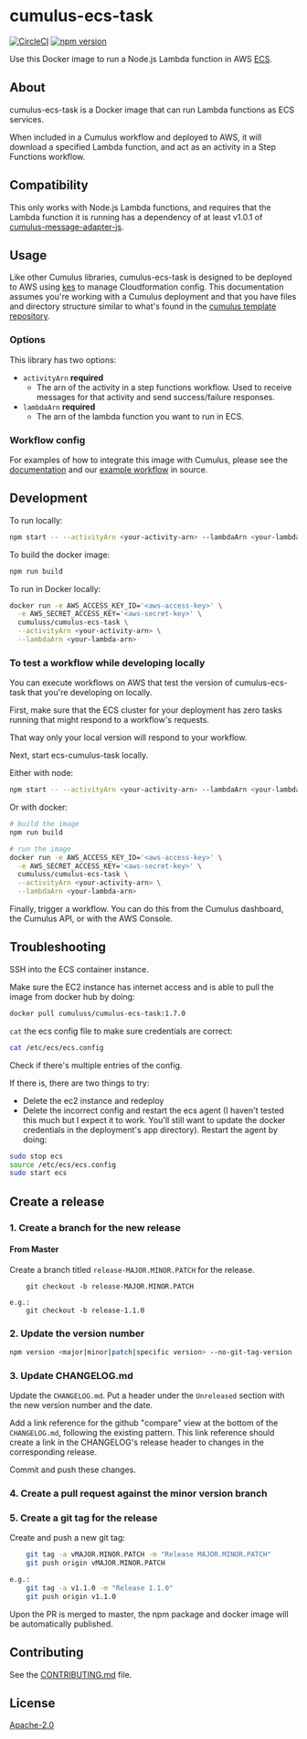 # cumulus-ecs-task

[![CircleCI](https://circleci.com/gh/nasa/cumulus-ecs-task.svg?style=svg)](https://circleci.com/gh/nasa/cumulus-ecs-task)
[![npm version](https://badge.fury.io/js/%40cumulus%2Fcumulus-ecs-task.svg)](https://badge.fury.io/js/%40cumulus%2Fcumulus-ecs-task)

Use this Docker image to run a Node.js Lambda function in AWS
[ECS](https://aws.amazon.com/ecs/).

## About

cumulus-ecs-task is a Docker image that can run Lambda functions as ECS
services.

When included in a Cumulus workflow and deployed to AWS, it will download a
specified Lambda function, and act as an activity in a Step Functions workflow.

## Compatibility

This only works with Node.js Lambda functions, and requires that the Lambda
function it is running has a dependency of at least v1.0.1 of
[cumulus-message-adapter-js](https://github.com/cumulus-nasa/cumulus-message-adapter-js).

## Usage

Like other Cumulus libraries, cumulus-ecs-task is designed to be deployed to AWS
using [kes](https://github.com/developmentseed/kes) to manage Cloudformation
config. This documentation assumes you're working with a Cumulus deployment and
that you have files and directory structure similar to what's found in the
[cumulus template repository](https://github.com/cumulus-nasa/template-deploy).

### Options

This library has two options:

- `activityArn` **required**
  - The arn of the activity in a step functions workflow. Used to receive
    messages for that activity and send success/failure responses.
- `lambdaArn` **required**
  - The arn of the lambda function you want to run in ECS.

### Workflow config

For examples of how to integrate this image with Cumulus, please see the
[documentation](https://nasa.github.io/cumulus/docs/workflows/developing-workflow-tasks#ecs-activities)
and our
[example workflow](https://github.com/nasa/cumulus/blob/master/example/cumulus-tf/ecs_hello_world_workflow.tf)
in source.

## Development

To run locally:

```bash
npm start -- --activityArn <your-activity-arn> --lambdaArn <your-lambda-arn>
```

To build the docker image:

```bash
npm run build
```

To run in Docker locally:

```bash
docker run -e AWS_ACCESS_KEY_ID='<aws-access-key>' \
  -e AWS_SECRET_ACCESS_KEY='<aws-secret-key>' \
  cumuluss/cumulus-ecs-task \
  --activityArn <your-activity-arn> \
  --lambdaArn <your-lambda-arn>
```

### To test a workflow while developing locally

You can execute workflows on AWS that test the version of cumulus-ecs-task that
you're developing on locally.

First, make sure that the ECS cluster for your deployment has zero tasks running
that might respond to a workflow's requests.

That way only your local version will respond to your workflow.

Next, start ecs-cumulus-task locally.

Either with node:

```bash
npm start -- --activityArn <your-activity-arn> --lambdaArn <your-lambda-arn>
```

Or with docker:

```bash
# build the image
npm run build

# run the image
docker run -e AWS_ACCESS_KEY_ID='<aws-access-key>' \
  -e AWS_SECRET_ACCESS_KEY='<aws-secret-key>' \
  cumuluss/cumulus-ecs-task \
  --activityArn <your-activity-arn> \
  --lambdaArn <your-lambda-arn>
```

Finally, trigger a workflow. You can do this from the Cumulus dashboard, the
Cumulus API, or with the AWS Console.

## Troubleshooting

SSH into the ECS container instance.

Make sure the EC2 instance has internet access and is able to pull the image
from docker hub by doing:

```bash
docker pull cumuluss/cumulus-ecs-task:1.7.0
```

`cat` the ecs config file to make sure credentials are correct:

```bash
cat /etc/ecs/ecs.config
```

Check if there's multiple entries of the config.

If there is, there are two things to try:

- Delete the ec2 instance and redeploy
- Delete the incorrect config and restart the ecs agent (I haven't tested this
  much but I expect it to work. You'll still want to update the docker
  credentials in the deployment's app directory). Restart the agent by doing:

```bash
sudo stop ecs
source /etc/ecs/ecs.config
sudo start ecs
```

## Create a release

### 1. Create a branch for the new release

#### From Master

Create a branch titled `release-MAJOR.MINOR.PATCH` for the release.

```shell
    git checkout -b release-MAJOR.MINOR.PATCH

e.g.:
    git checkout -b release-1.1.0
```

### 2. Update the version number

```bash
npm version <major|minor|patch|specific version> --no-git-tag-version
```

### 3. Update CHANGELOG.md

Update the `CHANGELOG.md`. Put a header under the `Unreleased` section with the new version number and the date.

Add a link reference for the github "compare" view at the bottom of the `CHANGELOG.md`, following the existing pattern.
This link reference should create a link in the CHANGELOG's release header to changes in the corresponding release.

Commit and push these changes.

### 4. Create a pull request against the minor version branch

### 5. Create a git tag for the release

Create and push a new git tag:

```bash
    git tag -a vMAJOR.MINOR.PATCH -m "Release MAJOR.MINOR.PATCH"
    git push origin vMAJOR.MINOR.PATCH

e.g.:
    git tag -a v1.1.0 -m "Release 1.1.0"
    git push origin v1.1.0
```

Upon the PR is merged to master, the npm package and docker image will be automatically published.

## Contributing

See the [CONTRIBUTING.md](CONTRIBUTING.md) file.

## License

[Apache-2.0](LICENSE)
